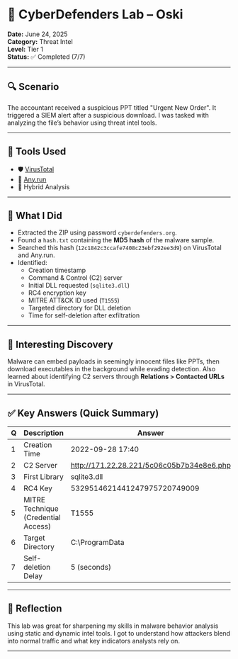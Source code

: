 # 🧠 CyberDefenders Lab – Oski
**Date:** June 24, 2025  
**Category:** Threat Intel  
**Level:** Tier 1  
**Status:** ✅ Completed (7/7)

---

## 🔍 Scenario
The accountant received a suspicious PPT titled "Urgent New Order". It triggered a SIEM alert after a suspicious download. I was tasked with analyzing the file’s behavior using threat intel tools.

---

## 🧪 Tools Used
- 🛡️ [VirusTotal](https://virustotal.com)
- 🔬 [Any.run](https://any.run)
- 🧠 Hybrid Analysis

---

## 🧩 What I Did

- Extracted the ZIP using password `cyberdefenders.org`.
- Found a `hash.txt` containing the **MD5 hash** of the malware sample.
- Searched this hash (`12c1842c3ccafe7408c23ebf292ee3d9`) on VirusTotal and Any.run.
- Identified:
  - Creation timestamp
  - Command & Control (C2) server
  - Initial DLL requested (`sqlite3.dll`)
  - RC4 encryption key
  - MITRE ATT&CK ID used (`T1555`)
  - Targeted directory for DLL deletion
  - Time for self-deletion after exfiltration

---

## 🤯 Interesting Discovery
Malware can embed payloads in seemingly innocent files like PPTs, then download executables in the background while evading detection. Also learned about identifying C2 servers through **Relations > Contacted URLs** in VirusTotal.

---

## ✅ Key Answers (Quick Summary)
| Q | Description                          | Answer                                |
|---|--------------------------------------|----------------------------------------|
| 1 | Creation Time                        | 2022-09-28 17:40                      |
| 2 | C2 Server                            | http://171.22.28.221/5c06c05b7b34e8e6.php |
| 3 | First Library                        | sqlite3.dll                           |
| 4 | RC4 Key                              | 5329514621441247975720749009          |
| 5 | MITRE Technique (Credential Access) | T1555                                  |
| 6 | Target Directory                     | C:\ProgramData                         |
| 7 | Self-deletion Delay                  | 5 (seconds)                            |

---

## 📌 Reflection
This lab was great for sharpening my skills in malware behavior analysis using static and dynamic intel tools. I got to understand how attackers blend into normal traffic and what key indicators analysts rely on.

---
